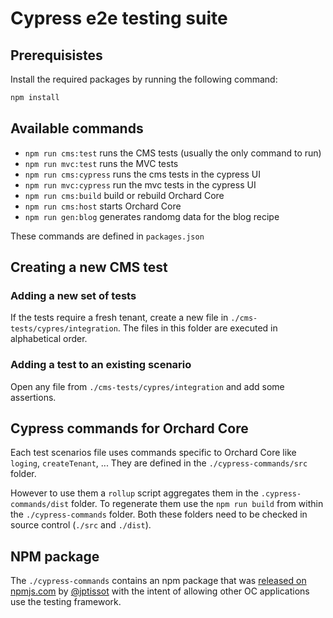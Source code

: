 # Cypress e2e testing suite

## Prerequisistes

Install the required packages by running the following command:

```bash
npm install 
```

## Available commands

- `npm run cms:test` runs the CMS tests (usually the only command to run)
- `npm run mvc:test` runs the MVC tests
- `npm run cms:cypress` runs the cms tests in the cypress UI
- `npm run mvc:cypress` run the mvc tests in the cypress UI
- `npm run cms:build` build or rebuild Orchard Core
- `npm run cms:host` starts Orchard Core
- `npm run gen:blog` generates randomg data for the blog recipe

These commands are defined in `packages.json`

## Creating a new CMS test

### Adding a new set of tests

If the tests require a fresh tenant, create a new file in  `./cms-tests/cypres/integration`. The files in this folder are executed in alphabetical order.

### Adding a test to an existing scenario

Open any file from `./cms-tests/cypres/integration` and add some assertions.

## Cypress commands for Orchard Core

Each test scenarios file uses commands specific to Orchard Core like `loging`, `createTenant`, ...
They are defined in the `./cypress-commands/src` folder.

However to use them a `rollup` script aggregates them in the `.cypress-commands/dist` folder. To regenerate them use the `npm run build` from within the `./cypress-commands` folder.
Both these folders need to be checked in source control (`./src` and `./dist`).

## NPM package

The `./cypress-commands` contains an npm package that was [released on npmjs.com](https://www.npmjs.com/package/cypress-orchardcore) by [@jptissot](https://github.com/jptissot) with the intent of allowing other OC applications use the testing framework.
